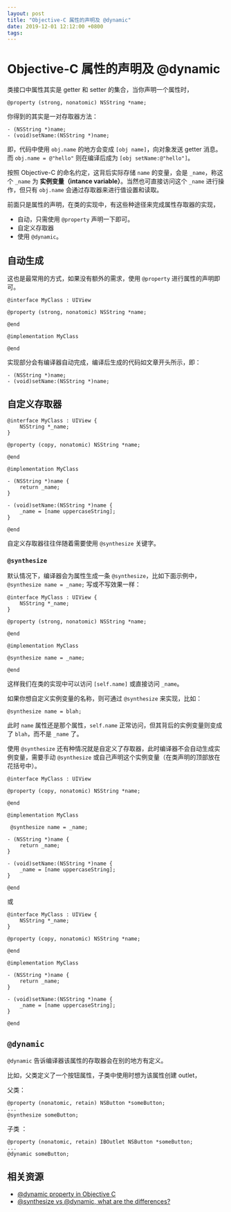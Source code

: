 ```yaml
---
layout: post
title: "Objective-C 属性的声明及 @dynamic"
date: 2019-12-01 12:12:00 +0800
tags: 
---
```

    
# Objective-C 属性的声明及 @dynamic

类接口中属性其实是 getter 和 setter 的集合，当你声明一个属性时，

```objc
@property (strong, nonatomic) NSString *name;
```

你得到的其实是一对存取器方法：

```objc
- (NSString *)name;
- (void)setName:(NSString *)name;
```

即，代码中使用 `obj.name` 的地方会变成 `[obj name]`，向对象发送 getter 消息。而 `obj.name = @"hello"` 则在编译后成为 `[obj setName:@"hello"]`。

按照 Objective-C 的命名约定，这背后实际存储 `name` 的变量，会是 `_name`，称这个 `_name` 为 **实例变量（intance variable）**。当然也可直接访问这个 `_name` 进行操作，但只有 `obj.name` 会通过存取器来进行值设置和读取。

前面只是属性的声明，在类的实现中，有这些种途径来完成属性存取器的实现，

- 自动，只需使用 `@property` 声明一下即可。
- 自定义存取器
- 使用 `@dynamic`。


## 自动生成

这也是最常用的方式，如果没有额外的需求，使用 `@property` 进行属性的声明即可。

```objc
@interface MyClass : UIView

@property (strong, nonatomic) NSString *name;

@end

@implementation MyClass

@end
```

实现部分会有编译器自动完成，编译后生成的代码如文章开头所示，即：

```objc
- (NSString *)name;
- (void)setName:(NSString *)name;
```


## 自定义存取器

```objc
@interface MyClass : UIView {
    NSString *_name;
}

@property (copy, nonatomic) NSString *name;

@end

@implementation MyClass

- (NSString *)name {
    return _name;
}

- (void)setName:(NSString *)name {
    _name = [name uppercaseString];
}

@end
```

自定义存取器往往伴随着需要使用  `@synthesize` 关键字。 

###  `@synthesize`

默认情况下，编译器会为属性生成一条 `@synthesize`，比如下面示例中，`@synthesize name = _name;` 写或不写效果一样：

```objc
@interface MyClass : UIView {
    NSString *_name;
}

@property (strong, nonatomic) NSString *name;

@end

@implementation MyClass

@synthesize name = _name;

@end

```
这样我们在类的实现中可以访问 `[self.name]` 或直接访问  `_name`。

如果你想自定义实例变量的名称，则可通过  `@synthesize` 来实现，比如：

```objc
@synthesize name = blah;
```

此时 `name` 属性还是那个属性，`self.name`  正常访问，但其背后的实例变量则变成了 `blah`，而不是 `_name` 了。

使用 `@synthesize` 还有种情况就是自定义了存取器，此时编译器不会自动生成实例变量，需要手动 `@synthesize` 或自己声明这个实例变量（在类声明的顶部放在花括号中）。

```objc
@interface MyClass : UIView

@property (copy, nonatomic) NSString *name;

@end

@implementation MyClass

 @synthesize name = _name;

- (NSString *)name {
    return _name;
}

- (void)setName:(NSString *)name {
    _name = [name uppercaseString];
}

@end

```

或

```objc
@interface MyClass : UIView {
    NSString *_name;
}

@property (copy, nonatomic) NSString *name;

@end

@implementation MyClass

- (NSString *)name {
    return _name;
}

- (void)setName:(NSString *)name {
    _name = [name uppercaseString];
}

@end

```


##  `@dynamic`

 `@dynamic` 告诉编译器该属性的存取器会在别的地方有定义。
 
 比如，父类定义了一个按钮属性，子类中使用时想为该属性创建 outlet，
 
 父类：
 ```objc
 @property (nonatomic, retain) NSButton *someButton;
 ...
 @synthesize someButton;
 ```
 
 子类 ：
 
 ```objc
 @property (nonatomic, retain) IBOutlet NSButton *someButton;
 ...
 @dynamic someButton;
 ```

## 相关资源

- [@dynamic property in Objective C](https://stackoverflow.com/questions/52376315/dynamic-property-in-objective-c/52392649#52392649)
- [@synthesize vs @dynamic, what are the differences?
](https://stackoverflow.com/questions/1160498/synthesize-vs-dynamic-what-are-the-differences)


    